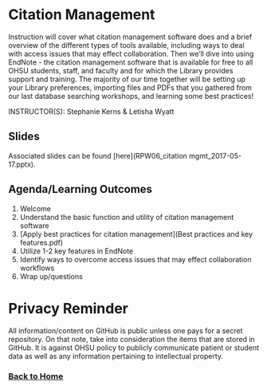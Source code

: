 # Citation Management

Instruction will cover what citation management software does and a brief overview of the different types of tools available, including ways to deal with access issues that may effect collaboration. Then we’ll dive into using EndNote - the citation management software that is available for free to all OHSU students, staff, and faculty and for which the Library provides support and training. The majority of our time together will be setting up your Library preferences, importing files and PDFs that you gathered from our last database searching workshops, and learning some best practices! 

INSTRUCTOR(S): Stephanie Kerns & Letisha Wyatt 

## Slides 
Associated slides can be found [here](RPW06_citation mgmt_2017-05-17.pptx).

## Agenda/Learning Outcomes

1.	Welcome
2.	Understand the basic function and utility of citation management software
3.	[Apply best practices for citation management](Best practices and key features.pdf)
4.	Utilize 1-2 key features in EndNote
5.	Identify ways to overcome access issues that may effect collaboration workflows 
6.  Wrap up/questions

# Privacy Reminder
All information/content on GitHub is public unless one pays for a secret repository. On that note, take into consideration the items that are stored in GitHub. It is against OHSU policy to publicly communicate patient or student data as well as any information pertaining to intellectual property.

### [Back to Home](../index)
